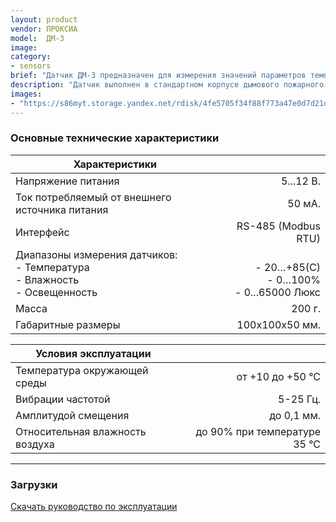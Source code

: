 ```yaml
---
layout: product
vendor: ПРОКСИА
model:  ДМ-3
image:
category:
- sensors
brief: "Датчик ДМ-3 предназначен для измерения значений параметров температуры, влажности и освещенности, а также передачи данных через RS-485 по протоколу Modbus RTU."
description: "Датчик выполнен в стандартном корпусе дымового пожарного извещателя для удобства монтажа и последующего обслуживания. Датчик измеряет и выдает конечную величину параметра без необходимости пересчёта значений."
images: 
- "https://s86myt.storage.yandex.net/rdisk/4fe5705f34f88f773a47e0d7d21df1f2ce287225a41d14c5a818c960f36f3f0b/5e836f19/fKqInKw3d7bLFOeFnMGnhPykL0XNl7rKD3c0SBA5OaBVXLi3j7NJE3yH1CK5DIhNJayI8XwUIJmj5Y6cuyXMKP4f6iV7IrT8Sbp3LSsXdsqr8npumZHI4midPdWhecNq?uid=1130000031733223&filename=DM-3.png&disposition=inline&hash=&limit=0&content_type=image%2Fpng&owner_uid=1130000031733223&fsize=69078&hid=a2c6939a90a73f47e2ac440c4df22314&media_type=image&tknv=v2&etag=d5a3cccec2c16924c45c5b240c29593e&rtoken=vNRnvRvsc5bk&force_default=yes&ycrid=na-c4e0c664801b4ee183ce15f8a639a068-downloader1f&ts=5a22905f73840&s=fd9e1db5e04e6a4756918c5a287b6a84ec8484af26f18b248d913b07f9d5061c&pb=U2FsdGVkX18BbLt4e3Uk6BTd7zkXAOyPHaJ4xG-oGFDBBrgjTn3WRAHrPM6PqJlxjE9BinbuvkDnguk82_30JF0HRBTzlpYnT9G6OJXg13VDWU4PkCRmnsuiU6MKWXPX"
---
```


### Основные технические характеристики

|Характеристики||
| ------------- |-------------:|
| Напряжение питания  | 5...12 В. |
| Ток потребляемый от внешнего источника питания |	50 мА. |
| Интерфейс |	RS-485 (Modbus RTU) |
| Диапазоны измерения датчиков: <br /> - Температура <br /> - Влажность <br /> - Освещенность | <br />- 20…+85(С) <br />- 0…100% <br />- 0...65000 Люкс  |
| Масса	| 200 г. |
| Габаритные размеры |	100х100х50 мм. |


|Условия эксплуатации||
| ------------- |-------------:|
| Температура окружающей среды	| от +10 до +50 °С |
| Вибрации частотой	| 5-25 Гц. |
| Амплитудой смещения |	до 0,1 мм. |
| Относительная влажность воздуха |	до 90% при температуре 35 °С |

---

### Загрузки

[Скачать руководство по эксплуатации](https://yadi.sk/i/cPc40UGiHLzqzw)

